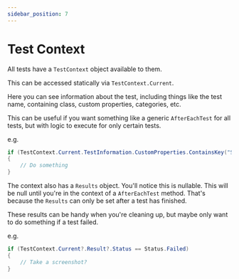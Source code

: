 ```yaml
---
sidebar_position: 7
---
```


# Test Context

All tests have a `TestContext` object available to them.

This can be accessed statically via `TestContext.Current`.

Here you can see information about the test, including things like the test name, containing class, custom properties, categories, etc.

This can be useful if you want something like a generic `AfterEachTest` for all tests, but with logic to execute for only certain tests.

e.g.
```csharp
if (TestContext.Current.TestInformation.CustomProperties.ContainsKey("SomeProperty"))
{
    // Do something
}
```

The context also has a `Results` object. You'll notice this is nullable. This will be null until you're in the context of a `AfterEachTest` method. That's because the `Results` can only be set after a test has finished.

These results can be handy when you're cleaning up, but maybe only want to do something if a test failed.

e.g.
```csharp
if (TestContext.Current?.Result?.Status == Status.Failed)
{
    // Take a screenshot?
}
```
